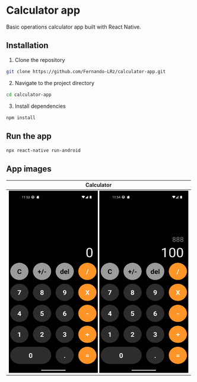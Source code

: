 # Calculator app
Basic operations calculator app built with React Native.

## Installation
1. Clone the repository
```bash
git clone https://github.com/Fernando-LRz/calculator-app.git
``` 
2. Navigate to the project directory
```bash
cd calculator-app
```
3. Install dependencies
```bash
npm install
```

## Run the app
```bash
npx react-native run-android
``` 

## App images
| Calculator                                                                                                        |
| ----------------------------------------------------------------------------------------------------------------- |
| <img src="images/img-01.png" width="240" height="490"/>  <img src="images/img-02.png" width="240" height="490"/>  |
